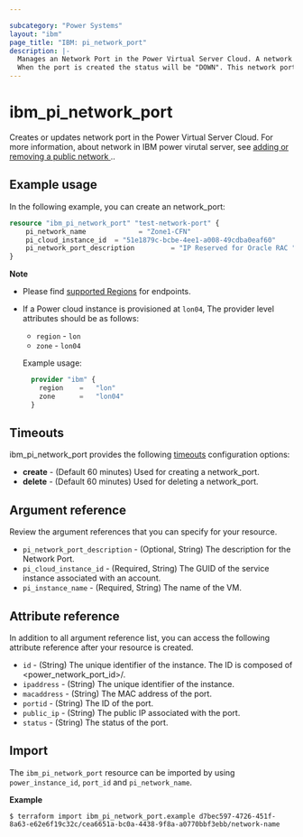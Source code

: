 ```yaml
---

subcategory: "Power Systems"
layout: "ibm"
page_title: "IBM: pi_network_port"
description: |-
  Manages an Network Port in the Power Virtual Server Cloud. A network port is equivalent to reserving an IP in the subnet.
  When the port is created the status will be "DOWN". This network port however is not attached to an instance. 
---
```


# ibm_pi_network_port
Creates or updates network port in the Power Virtual Server Cloud. For more information, about network in IBM power virutal server, see [adding or removing a public network
](https://cloud.ibm.com/docs/power-iaas?topic=power-iaas-modifying-server#adding-removing-network)..

## Example usage

In the following example, you can create an network_port:

```terraform
resource "ibm_pi_network_port" "test-network-port" {
    pi_network_name             = "Zone1-CFN"
    pi_cloud_instance_id  = "51e1879c-bcbe-4ee1-a008-49cdba0eaf60"
    pi_network_port_description         = "IP Reserved for Oracle RAC "
}
```

**Note**
* Please find [supported Regions](https://cloud.ibm.com/apidocs/power-cloud#endpoint) for endpoints.
* If a Power cloud instance is provisioned at `lon04`, The provider level attributes should be as follows:
  * `region` - `lon`
  * `zone` - `lon04`
  
  Example usage:

  ```terraform
    provider "ibm" {
      region    =   "lon"
      zone      =   "lon04"
    }
  ```
  
## Timeouts

ibm_pi_network_port provides the following [timeouts](https://www.terraform.io/docs/language/resources/syntax.html) configuration options:

- **create** - (Default 60 minutes) Used for creating a network_port.
- **delete** - (Default 60 minutes) Used for deleting a network_port.

## Argument reference
Review the argument references that you can specify for your resource. 

- `pi_network_port_description` - (Optional, String) The description for the Network Port.
- `pi_cloud_instance_id` - (Required, String) The GUID of the service instance associated with an account. 
- `pi_instance_name` - (Required, String) The name of the VM.

## Attribute reference
In addition to all argument reference list, you can access the following attribute reference after your resource is created.

- `id` - (String) The unique identifier of the instance. The ID is composed of <power_network_port_id>/<id>.
- `ipaddress` - (String) The unique identifier of the instance.
- `macaddress` - (String) The MAC address of the port.
- `portid` - (String) The ID of the port.
- `public_ip` - (String) The public IP associated with the port.
- `status` - (String) The status of the port.


## Import

The `ibm_pi_network_port` resource can be imported by using `power_instance_id`, `port_id` and `pi_network_name`.

**Example**

```
$ terraform import ibm_pi_network_port.example d7bec597-4726-451f-8a63-e62e6f19c32c/cea6651a-bc0a-4438-9f8a-a0770bbf3ebb/network-name
```
